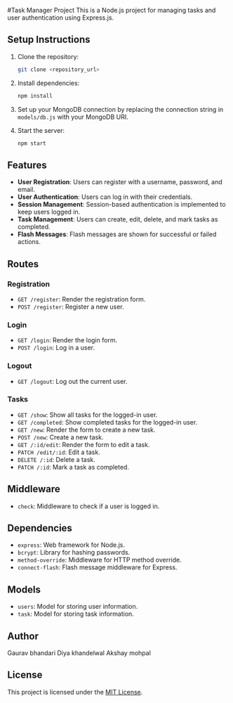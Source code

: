 #Task Manager Project
This is a Node.js project for managing tasks and user authentication using Express.js.

## Setup Instructions

1. Clone the repository:

    ```bash
    git clone <repository_url>
    ```

2. Install dependencies:

    ```bash
    npm install
    ```

3. Set up your MongoDB connection by replacing the connection string in `models/db.js` with your MongoDB URI.

4. Start the server:

    ```bash
    npm start
    ```

## Features

- **User Registration**: Users can register with a username, password, and email.
- **User Authentication**: Users can log in with their credentials.
- **Session Management**: Session-based authentication is implemented to keep users logged in.
- **Task Management**: Users can create, edit, delete, and mark tasks as completed.
- **Flash Messages**: Flash messages are shown for successful or failed actions.

## Routes

### Registration

- `GET /register`: Render the registration form.
- `POST /register`: Register a new user.

### Login

- `GET /login`: Render the login form.
- `POST /login`: Log in a user.

### Logout

- `GET /logout`: Log out the current user.

### Tasks

- `GET /show`: Show all tasks for the logged-in user.
- `GET /completed`: Show completed tasks for the logged-in user.
- `GET /new`: Render the form to create a new task.
- `POST /new`: Create a new task.
- `GET /:id/edit`: Render the form to edit a task.
- `PATCH /edit/:id`: Edit a task.
- `DELETE /:id`: Delete a task.
- `PATCH /:id`: Mark a task as completed.

## Middleware

- `check`: Middleware to check if a user is logged in.

## Dependencies

- `express`: Web framework for Node.js.
- `bcrypt`: Library for hashing passwords.
- `method-override`: Middleware for HTTP method override.
- `connect-flash`: Flash message middleware for Express.

## Models

- `users`: Model for storing user information.
- `task`: Model for storing task information.

## Author

Gaurav bhandari
Diya khandelwal
Akshay mohpal

## License

This project is licensed under the [MIT License](LICENSE).
